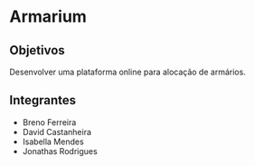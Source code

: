 # Armarium

## Objetivos

Desenvolver uma plataforma online para alocação de armários.

## Integrantes

- Breno Ferreira
- David Castanheira
- Isabella Mendes
- Jonathas Rodrigues
